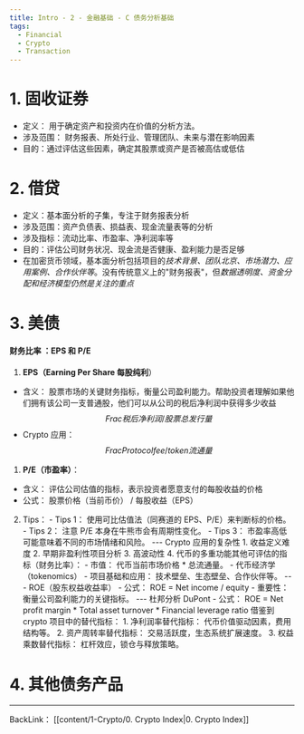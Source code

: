 ```yaml
---
title: Intro - 2 - 金融基础 - C 债务分析基础
tags:
  - Financial
  - Crypto
  - Transaction
---
```

# 1. 固收证券
- 定义： 用于确定资产和投资内在价值的分析方法。
- 涉及范围： 财务报表、所处行业、管理团队、未来与潜在影响因素
- 目的：通过评估这些因素，确定其股票或资产是否被高估或低估
# 2. 借贷
- 定义：基本面分析的子集，专注于财务报表分析
- 涉及范围：资产负债表、损益表、现金流量表等的分析
- 涉及指标：流动比率、市盈率、净利润率等
- 目的：评估公司财务状况、现金流是否健康、盈利能力是否足够
- 在加密货币领域，基本面分析包括项目的*技术背景、团队北京、市场潜力、应用案例、合作伙伴等*。没有传统意义上的"财务报表"，但*数据透明度、资金分配和经济模型仍然是关注的重点*
# 3. 美债
#### 财务比率 ：EPS 和 P/E 
1. **EPS（Earning Per Share 每股纯利**）
- 含义： 股票市场的关键财务指标，衡量公司盈利能力。帮助投资者理解如果他们拥有该公司一支普通股，他们可以从公司的税后净利润中获得多少收益
$$
Frac{税后净利润/股票总发行量}
$$
- Crypto 应用：
$$
Frac{ Protocol fee/token 流通量}
$$ 
1. **P/E（市盈率）**：
- 含义： 评估公司估值的指标，表示投资者愿意支付的每股收益的价格
- 公式： 股票价格（当前币价） / 每股收益（EPS）
2. Tips： - Tips 1： 使用可比估值法（同赛道的 EPS、P/E）来判断标的价格。 - Tips 2： 注意 P/E 本身在牛熊市会有周期性变化。 - Tips 3： 市盈率高低可能意味着不同的市场情绪和风险。 --- Crypto 应用的复杂性 1. 收益定义难度 2. 早期非盈利性项目分析 3. 高波动性 4. 代币的多重功能其他可评估的指标（财务比率）： - 市值： 代币当前市场价格 * 总流通量。 - 代币经济学（tokenomics） - 项目基础和应用： 技术壁垒、生态壁垒、合作伙伴等。 --- ROE（股东权益收益率） - 公式： ROE = Net income / equity - 重要性： 衡量公司盈利能力的关键指标。 --- 杜邦分析 DuPont - 公式： ROE = Net profit margin * Total asset turnover * Financial leverage ratio 借鉴到 crypto 项目中的替代指标： 1. 净利润率替代指标： 代币价值驱动因素，费用结构等。 2. 资产周转率替代指标： 交易活跃度，生态系统扩展速度。 3. 权益乘数替代指标： 杠杆效应，锁仓与释放策略。
# 4. 其他债务产品

---
BackLink： [[content/1-Crypto/0. Crypto Index|0. Crypto Index]]